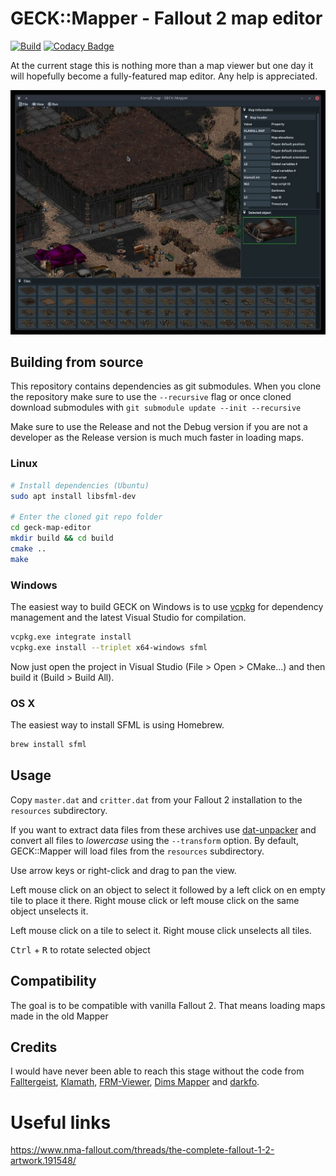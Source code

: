 # GECK::Mapper - Fallout 2 map editor

[![Build](https://github.com/JanSimek/geck-map-editor/workflows/Build/badge.svg)](https://github.com/JanSimek/geck-map-editor/actions) [![Codacy Badge](https://app.codacy.com/project/badge/Grade/50b6611a3e2246c6b07282f87aa5940a)](https://www.codacy.com/gh/JanSimek/geck-map-editor/dashboard?utm_source=github.com&utm_medium=referral&utm_content=JanSimek/geck-map-editor&utm_campaign=Badge_Grade)

At the current stage this is nothing more than a map viewer but one day it will hopefully become a fully-featured map editor. Any help is appreciated.

![Screenshot](https://github.com/JanSimek/geck-map-editor/blob/master/screenshot.jpg "Screenshot")

## Building from source

This repository contains dependencies as git submodules. When you clone the repository make sure to use the `--recursive` flag or once cloned download submodules with `git submodule update --init --recursive`

Make sure to use the Release and not the Debug version if you are not a developer as the Release version is much much faster in loading maps.

### Linux

```bash
# Install dependencies (Ubuntu)
sudo apt install libsfml-dev

# Enter the cloned git repo folder
cd geck-map-editor
mkdir build && cd build
cmake ..
make
```

### Windows

The easiest way to build GECK on Windows is to use [vcpkg](https://vcpkg.io/) for dependency management and the latest Visual Studio for compilation.

```bash
vcpkg.exe integrate install
vcpkg.exe install --triplet x64-windows sfml
```

Now just open the project in Visual Studio (File > Open > CMake...) and then build it (Build > Build All).

### OS X

The easiest way to install SFML is using Homebrew.

```bash
brew install sfml
```

## Usage

Copy `master.dat` and `critter.dat` from your Fallout 2 installation to the `resources` subdirectory.

If you want to extract data files from these archives use [dat-unpacker](https://github.com/falltergeist/dat-unpacker) and convert all files to _lowercase_ using the `--transform` option. By default, GECK::Mapper will load files from the `resources` subdirectory.

Use arrow keys or right-click and drag to pan the view.

Left mouse click on an object to select it followed by a left click on en empty tile to place it there. Right mouse click or left mouse click on the same object unselects it.

Left mouse click on a tile to select it. Right mouse click unselects all tiles.

<kbd>Ctrl</kbd> + <kbd>R</kbd> to rotate selected object

## Compatibility

The goal is to be compatible with vanilla Fallout 2. That means loading maps made in the old Mapper

## Credits

I would have never been able to reach this stage without the code from [Falltergeist](https://github.com/falltergeist/falltergeist/), [Klamath](https://github.com/adamkewley/klamath), [FRM-Viewer](https://github.com/Primagen/Fallout-FRM-Viewer), [Dims Mapper](https://github.com/FakelsHub/F2_Mapper_Dims) and [darkfo](https://github.com/darkf/darkfo).

# Useful links

https://www.nma-fallout.com/threads/the-complete-fallout-1-2-artwork.191548/
